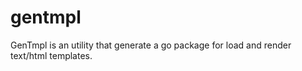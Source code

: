 # gentmpl
GenTmpl is an utility that generate a go package for load and render text/html templates.
